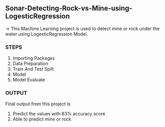 ## Sonar-Detecting-Rock-vs-Mine-using-LogesticRegression
-> This Machine Learning project is used to detect mine or rock under the water using LogesticRegression Model.

### STEPS
1) Importing Packages
2) Data Preparation
3) Train And Test Spilt
4) Model 
5) Model Evaluate

### OUTPUT
Final output from this project is
1. Predict the values with 83% accuracy score
2. Able to predict mine or rock
